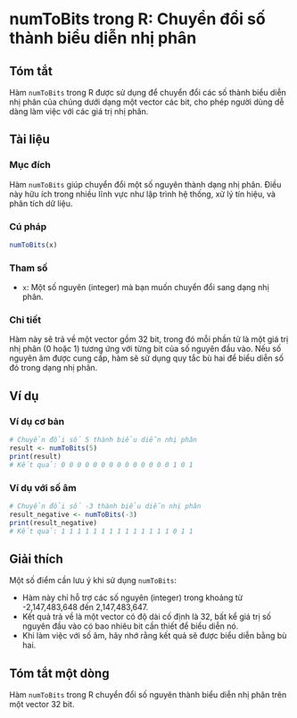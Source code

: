 <!--
Meta Description: # numToBits trong R: Chuyển đổi số thành biểu diễn nhị phân ## Tóm tắt Hàm `numToBits` trong R được sử dụng để chuyển đổi các số thành biểu diễn nhị p...
Meta Keywords: phân, nhị, một, numtobits, biểu
-->

# numToBits trong R: Chuyển đổi số thành biểu diễn nhị phân

## Tóm tắt
Hàm `numToBits` trong R được sử dụng để chuyển đổi các số thành biểu diễn nhị phân của chúng dưới dạng một vector các bit, cho phép người dùng dễ dàng làm việc với các giá trị nhị phân.

## Tài liệu
### Mục đích
Hàm `numToBits` giúp chuyển đổi một số nguyên thành dạng nhị phân. Điều này hữu ích trong nhiều lĩnh vực như lập trình hệ thống, xử lý tín hiệu, và phân tích dữ liệu.

### Cú pháp
```R
numToBits(x)
```

### Tham số
- `x`: Một số nguyên (integer) mà bạn muốn chuyển đổi sang dạng nhị phân.

### Chi tiết
Hàm này sẽ trả về một vector gồm 32 bit, trong đó mỗi phần tử là một giá trị nhị phân (0 hoặc 1) tương ứng với từng bit của số nguyên đầu vào. Nếu số nguyên âm được cung cấp, hàm sẽ sử dụng quy tắc bù hai để biểu diễn số đó trong dạng nhị phân.

## Ví dụ
### Ví dụ cơ bản
```R
# Chuyển đổi số 5 thành biểu diễn nhị phân
result <- numToBits(5)
print(result)
# Kết quả: 0 0 0 0 0 0 0 0 0 0 0 0 0 0 1 0 1
```

### Ví dụ với số âm
```R
# Chuyển đổi số -3 thành biểu diễn nhị phân
result_negative <- numToBits(-3)
print(result_negative)
# Kết quả: 1 1 1 1 1 1 1 1 1 1 1 1 1 1 0 1 1
```

## Giải thích
Một số điểm cần lưu ý khi sử dụng `numToBits`:
- Hàm này chỉ hỗ trợ các số nguyên (integer) trong khoảng từ -2,147,483,648 đến 2,147,483,647.
- Kết quả trả về là một vector có độ dài cố định là 32, bất kể giá trị số nguyên đầu vào có bao nhiêu bit cần thiết để biểu diễn nó.
- Khi làm việc với số âm, hãy nhớ rằng kết quả sẽ được biểu diễn bằng bù hai.

## Tóm tắt một dòng
Hàm `numToBits` trong R chuyển đổi số nguyên thành biểu diễn nhị phân trên một vector 32 bit.